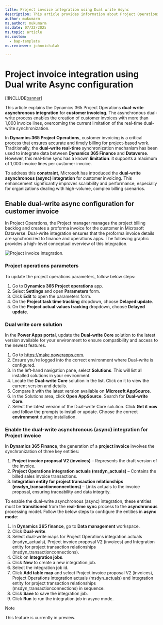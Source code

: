 ```yaml
---
title: Project invoice integration using Dual write Async
description: This article provides information about Project Operations dual-write integration for customer invoicing using Dual write async configuration.
author: mukumarm
ms.author: mukumarm
ms.date: 07/22/2025
ms.topic: article
ms.custom: 
  - bap-template
ms.reviewer: johnmichalak

---
```


# Project invoice integration using Dual write Async configuration

[!INCLUDE[banner](../includes/banner.md)]

This article explains the Dynamics 365 Project Operations **dual-write asynchronous integration** for **customer invoicing**. The asynchronous dual-write process enables the creation of customer invoices with more than 1,000 invoice lines, overcoming the current limitation of the real-time dual-write synchronization.

In **Dynamics 365 Project Operations**, customer invoicing is a critical process that ensures accurate and timely billing for project-based work. 
Traditionally, the **dual-write real-time** synchronization mechanism has been used to integrate data between **Dynamics 365 Finance** and **Dataverse**. 
However, this real-time sync has a known **limitation**: it supports a maximum of 1,000 invoice lines per customer invoice.

To address this **constraint**, Microsoft has introduced the **dual-write asynchronous (async) integration** for customer invoicing. This enhancement significantly improves scalability and performance, especially for organizations dealing with high-volume, complex billing scenarios.

## Enable dual-write async configuration for customer invoice

In Project Operations, the Project manager manages the project billing backlog and creates a proforma invoice for the customer in Microsoft Dataverse. 
Dual-write integration ensures that the proforma invoice details are synchronized to finance and operations apps. 
The following graphic provides a high-level conceptual overview of this integration.

![Project invoice integration.](./media/DW5Invoicing.png)

### Project operations parameters
To update the project operations parameters, follow below steps:
1.  Go to **Dynamics 365 Project operations** app.
2.  Select **Settings** and open **Parameters** form.
3.  Click **Edit** to open the parameters form.
4.  On the **Project task time tracking** dropdown, choose **Delayed update**.
5.  On the **Project actual values tracking** dropdown, choose **Delayed update**.

### Dual write core solution
In the **Power Apps portal**, update the **Dual-write Core** solution to the latest version available for your environment to ensure compatibility and access to the newest features.

1.  Go to https://make.powerapps.com.
2.  Ensure you're logged into the correct environment where Dual-write is configured.
3.  In the left-hand navigation pane, select **Solutions**. This will list all installed solutions in your environment.
4.  Locate the **Dual-write Core** solution in the list. Click on it to view the current version and details.
5.  Compare it with the latest version available on **Microsoft AppSource**.
6.  In the Solutions area, click **Open AppSource**. Search for **Dual-write Core**.
7.  Select the latest version of the Dual-write Core solution. Click **Get it now** and follow the prompts to install or update. Choose the correct **environment** during installation.

### Enable the dual-write asynchronous (async) integration for Project invoice

In **Dynamics 365 Finance**, the generation of a **project invoice** involves the synchronization of three key entities:

1. **Project invoice proposal V2 (invoices)** – Represents the draft version of the invoice.
2. **Project Operations integration actuals (msdyn_actuals)** – Contains the billed sales invoice transactions.
3. **Integration entity for project transaction relationships (msdyn_transactionconnections)** – Links actuals to the invoice proposal, ensuring traceability and data integrity.

To enable the dual-write asynchronous (async) integration, these entities must be **transitioned** from the **real-time sync** process to the **asynchronous** processing model. Follow the below steps to configure the entities in **async mode**:

1. In **Dynamics 365 finance**, go to **Data management** workspace.
2. Click **Dual-write**.
3. Select dual-write maps for Project Operations integration actuals (msdyn_actuals), Project invoice proposal V2 (invoices) and Integration entity for project transaction relationships (msdyn_transactionconnections).
4. Click on **Integration jobs**.
5. Click **New** to create a new integration job.
6. Select the integration job id.
7. Click **Add table map** and select Project invoice proposal V2 (invoices), Project Operations integration actuals (msdyn_actuals) and Integration entity for project transaction relationships (msdyn_transactionconnections) in sequence.
8. Click **Save** to save the integration job.
9. Click **Run** to run the integration job in async mode.

> [!NOTE]
> This feature is currently in preview.
